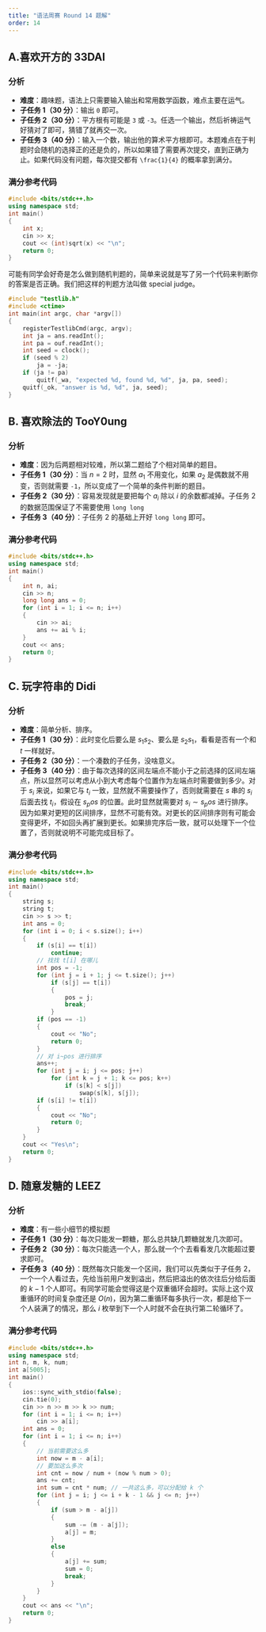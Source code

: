 ```yaml
---
title: "语法周赛 Round 14 题解"
order: 14
---
```


## A.喜欢开方的 33DAI

### 分析

- **难度**：趣味题，语法上只需要输入输出和常用数学函数，难点主要在运气。
- **子任务 1（30 分）**：输出 `0` 即可。
- **子任务 2（30 分）**：平方根有可能是 `3` 或 `-3`。任选一个输出，然后祈祷运气好猜对了即可，猜错了就再交一次。
- **子任务 3（40 分）**：输入一个数，输出他的算术平方根即可。本题难点在于判题时会随机的选择正的还是负的，所以如果错了需要再次提交，直到正确为止。如果代码没有问题，每次提交都有 `\frac{1}{4}` 的概率拿到满分。

### 满分参考代码

```cpp
#include <bits/stdc++.h>
using namespace std;
int main()
{
    int x;
    cin >> x;
    cout << (int)sqrt(x) << "\n";
    return 0;
}
```

可能有同学会好奇是怎么做到随机判题的，简单来说就是写了另一个代码来判断你的答案是否正确。我们把这样的判题方法叫做 special judge。

```cpp
#include "testlib.h"
#include <ctime>
int main(int argc, char *argv[])
{
    registerTestlibCmd(argc, argv);
    int ja = ans.readInt();
    int pa = ouf.readInt();
    int seed = clock();
    if (seed % 2)
        ja = -ja;
    if (ja != pa)
        quitf(_wa, "expected %d, found %d, %d", ja, pa, seed);
    quitf(_ok, "answer is %d, %d", ja, seed);
}
```

## B. 喜欢除法的 TooY0ung

### 分析

- **难度**：因为后两题相对较难，所以第二题给了个相对简单的题目。
- **子任务 1（30 分）**：当 $n=2$ 时，显然 $a_1$ 不用变化，如果 $a_2$ 是偶数就不用变，否则就需要 `-1`，所以变成了一个简单的条件判断的题目。
- **子任务 2（30 分）**：容易发现就是要把每个 $a_i$ 除以 $i$ 的余数都减掉。子任务 2 的数据范围保证了不需要使用 `long long`
- **子任务 3（40 分）**：子任务 2 的基础上开好 `long long` 即可。

### 满分参考代码

```cpp
#include <bits/stdc++.h>
using namespace std;
int main()
{
    int n, ai;
    cin >> n;
    long long ans = 0;
    for (int i = 1; i <= n; i++)
    {
        cin >> ai;
        ans += ai % i;
    }
    cout << ans;
    return 0;
}
```

## C. 玩字符串的 Didi


### 分析

- **难度**：简单分析、排序。
- **子任务 1（30 分）**：此时变化后要么是 $s_1s_2$、要么是 $s_2s_1$，看看是否有一个和 $t$ 一样就好。
- **子任务 2（30 分）**：一个凑数的子任务，没啥意义。
- **子任务 3（40 分）**：由于每次选择的区间左端点不能小于之前选择的区间左端点，所以显然可以考虑从小到大考虑每个位置作为左端点时需要做到多少。对于 $s_i$ 来说，如果它与 $t_i$ 一致，显然就不需要操作了，否则就需要在 $s$ 串的 $s_i$ 后面去找 $t_i$，假设在 $s_pos$ 的位置。此时显然就需要对 $s_i\sim s_pos$ 进行排序。因为如果对更短的区间排序，显然不可能有效。对更长的区间排序则有可能会变得更坏，不如回头再扩展到更长。如果排完序后一致，就可以处理下一个位置了，否则就说明不可能完成目标了。 

### 满分参考代码

```cpp
#include <bits/stdc++.h>
using namespace std;
int main()
{
    string s;
    string t;
    cin >> s >> t;
    int ans = 0;
    for (int i = 0; i < s.size(); i++)
    {
        if (s[i] == t[i])
            continue;
        // 找找 t[i] 在哪儿
        int pos = -1;
        for (int j = i + 1; j <= t.size(); j++)
            if (s[j] == t[i])
            {
                pos = j;
                break;
            }
        if (pos == -1)
        {
            cout << "No";
            return 0;
        }
        // 对 i~pos 进行排序
        ans++;
        for (int j = i; j <= pos; j++)
            for (int k = j + 1; k <= pos; k++)
                if (s[k] < s[j])
                    swap(s[k], s[j]);
        if (s[i] != t[i])
        {
            cout << "No";
            return 0;
        }
    }
    cout << "Yes\n";
    return 0;
}
```


## D. 随意发糖的 LEEZ

### 分析

- **难度**：有一些小细节的模拟题
- **子任务 1（30 分）**：每次只能发一颗糖，那么总共缺几颗糖就发几次即可。
- **子任务 2（30 分）**：每次只能选一个人，那么就一个个去看看发几次能超过要求即可。
- **子任务 3（40 分）**：既然每次只能发一个区间，我们可以先类似于子任务 2，一个一个人看过去，先给当前用户发到溢出，然后把溢出的依次往后分给后面的 $k-1$ 个人即可。有同学可能会觉得这是个双重循环会超时。实际上这个双重循环的时间复杂度还是 $O(n)$，因为第二重循环每多执行一次，都是给下一个人装满了的情况，那么 $i$ 枚举到下一个人时就不会在执行第二轮循环了。

### 满分参考代码

```cpp
#include <bits/stdc++.h>
using namespace std;
int n, m, k, num;
int a[5005];
int main()
{
    ios::sync_with_stdio(false);
    cin.tie(0);
    cin >> n >> m >> k >> num;
    for (int i = 1; i <= n; i++)
        cin >> a[i];
    int ans = 0;
    for (int i = 1; i <= n; i++)
    {
        // 当前需要这么多
        int now = m - a[i];
        // 要加这么多次
        int cnt = now / num + (now % num > 0);
        ans += cnt;
        int sum = cnt * num; // 一共这么多，可以分配给 k 个
        for (int j = i; j <= i + k - 1 && j <= n; j++)
        {
            if (sum > m - a[j])
            {
                sum -= (m - a[j]);
                a[j] = m;
            }
            else
            {
                a[j] += sum;
                sum = 0;
                break;
            }
        }
    }
    cout << ans << "\n";
    return 0;
}
```